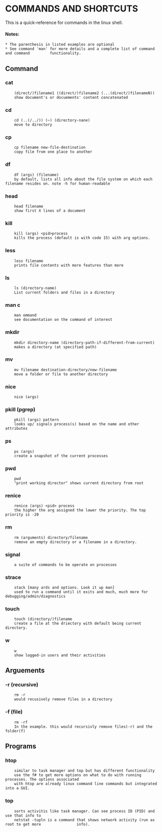 # COMMANDS AND SHORTCUTS
This is a quick-reference for commands in the linux shell.

#### Notes: 
	* The parenthesis in listed examples are optional
	* See command 'man' for more details and a complete list of command and command 		functionality.

## Command		
### cat		
		(direct/)filename1 ((direct/)filename2 (...(direct/)filenameN))			
		show document's or docuements' content concatenated

### cd	
		cd (..(/../)) (~) (directory-nane)
		move to directory
			
### cp	
		cp filename new-file-destination
		copy file from one place to another
		
### df 
		df (args) (filename)
		by default, lists all info about the file system on which each filename resides on. note -h for human-readable
 
### head	
		head filename
		show first X lines of a document
	
### kill 
		kill (args) <pid>process
		kills the process (default is with code 15) with arg options.
	
### less	
		less filename
		prints file contents with more features than more	
	
### ls 	
		ls (directory-name)
		List current folders and files in a directory

### man	c
		man ommand			
		see documentation on the command of interest

### mkdir	
		mkdir directory-name (directory-path-if-different-from-current)
		makes a directory (at specified path)

### mv	
		mv filename destination-directory/new-filename
		move a folder or file to another directory
		
### nice
		nice (args) 

### pkill (pgrep)
		pkill (args) pattern
		looks up/ signals process(s) based on the name and other attributes
		
### ps
		ps (args)
		create a snapshot of the current processes

### pwd
		pwd
		"print working director" shows current directory from root
		
### renice
		renice (args) <pid> process
		the higher the arg assigned the lower the priority. The top priority is -20

### rm	
		rm (arguments) directory/filename
		remove an empty directory or a filename in a directory.

### signal
		a suite of commands to be operate on processes 
		
### strace 
		stack [many ards and options. Look it up man]
		used to run a command until it exits and much, much more for debugging/admin/diagnostics
		
### touch	
		touch (directory/)filename
		create a file at the driectory with default being current directory.

### w	
		w
		show logged-in users and their activities

## Arguements
### -r	(recursive)
		rm -r 
		would recusively remove files in a directory
		
### -f	(file)
		rm -rf 
		In the example. this would recursivly remove files(-r) and the folder(f)

## Programs
### htop	
		similar to task manager and top but has different functionality
		use the f# to get more options on what to do with running processes. The options associated
		with htop are already linux command line commands but integrated into a GUI.


### top 	
		sorts activitis like task manager. Can see process ID (PID) and use that info to 
		netstat -tupln is a command that shows network activity (run as root to get more 				info).
